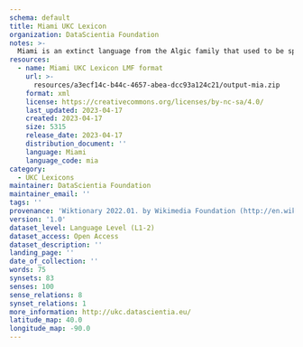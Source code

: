 ```yaml
---
schema: default
title: Miami UKC Lexicon
organization: DataScientia Foundation
notes: >-
  Miami is an extinct language from the Algic family that used to be spoken in North America. The UKC Lexicon of Miami is represented as a lexico-semantic network. It consists of words, word senses, synsets, as well as sense-level and synset-level relationships
resources:
  - name: Miami UKC Lexicon LMF format
    url: >-
      resources/a3ecf14c-b44c-4657-abea-dcc93a124c21/output-mia.zip
    format: xml
    license: https://creativecommons.org/licenses/by-nc-sa/4.0/
    last_updated: 2023-04-17
    created: 2023-04-17
    size: 5315
    release_date: 2023-04-17
    distribution_document: ''
    language: Miami
    language_code: mia
category:
  - UKC Lexicons
maintainer: DataScientia Foundation
maintainer_email: ''
tags: ''
provenance: 'Wiktionary 2022.01. by Wikimedia Foundation (http://en.wiktionary.org); CogNet 2.1 by Khuyagbaatar Batsuren, National University of Mongolia (http://cognet.ukc.disi.unitn.it); KinDiv: Kinship Diversity 1.0 by Temuulen Khishigsuren (http://ukc.disi.unitn.it/index.php/kinship/); MorphyNet 2.0 by Gábor Bella and Khuyagbaatar Batsuren (http://ukc.disi.unitn.it/index.php/morphynet/); Native Languages of the Americas 2021.11. by Laura Redish and Orrin Lewis (http://www.native-languages.org); Princeton WordNet 2.1 by Princeton University (https://wordnet.princeton.edu)'
version: '1.0'
dataset_level: Language Level (L1-2)
dataset_access: Open Access
dataset_description: ''
landing_page: ''
date_of_collection: ''
words: 75
synsets: 83
senses: 100
sense_relations: 8
synset_relations: 1
more_information: http://ukc.datascientia.eu/
latitude_map: 40.0
longitude_map: -90.0
---
```

